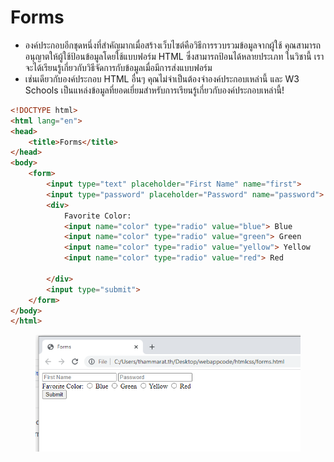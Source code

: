# Forms

* องค์ประกอบอีกชุดหนึ่งที่สำคัญมากเมื่อสร้างเว็บไซต์คือวิธีการรวบรวมข้อมูลจากผู้ใช้ คุณสามารถอนุญาตให้ผู้ใช้ป้อนข้อมูลโดยใช้แบบฟอร์ม HTML ซึ่งสามารถป้อนได้หลายประเภท ในวิชานี้ เราจะได้เรียนรู้เกี่ยวกับวิธีจัดการกับข้อมูลเมื่อมีการส่งแบบฟอร์ม
* เช่นเดียวกับองค์ประกอบ HTML อื่นๆ คุณไม่จำเป็นต้องจำองค์ประกอบเหล่านี้ และ W3 Schools เป็นแหล่งข้อมูลที่ยอดเยี่ยมสำหรับการเรียนรู้เกี่ยวกับองค์ประกอบเหล่านี้!

```html
<!DOCTYPE html>
<html lang="en">
<head>
    <title>Forms</title>
</head>
<body>
    <form>
        <input type="text" placeholder="First Name" name="first">
        <input type="password" placeholder="Password" name="password">
        <div>
            Favorite Color:
            <input name="color" type="radio" value="blue"> Blue
            <input name="color" type="radio" value="green"> Green
            <input name="color" type="radio" value="yellow"> Yellow
            <input name="color" type="radio" value="red"> Red

        </div>
        <input type="submit">
    </form>
</body>
</html>
```

<figure><img src="../../.gitbook/assets/image (3) (1) (1).png" alt=""><figcaption></figcaption></figure>
